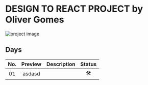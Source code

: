 # DESIGN TO REACT PROJECT by Oliver Gomes

![project image](https://raw.githubusercontent.com/oliver-gomes/design-to-react/master/images/react%20design.png)

## Days

| No. | Preview | Description | Status |
| :-: | :-----: | :---------: | :----: |
| 01  | asdasd  |             |   🛠    |
